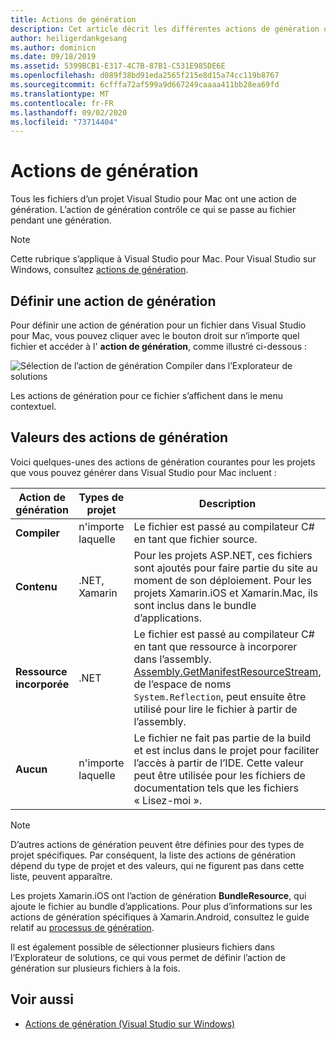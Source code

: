 ```yaml
---
title: Actions de génération
description: Cet article décrit les différentes actions de génération que vous pouvez utiliser dans le cadre de projets C#
author: heiligerdankgesang
ms.author: dominicn
ms.date: 09/18/2019
ms.assetid: 5399BCB1-E317-4C7B-87B1-C531E985DE6E
ms.openlocfilehash: d089f38bd91eda2565f215e8d15a74cc119b8767
ms.sourcegitcommit: 6cfffa72af599a9d667249caaaa411bb28ea69fd
ms.translationtype: MT
ms.contentlocale: fr-FR
ms.lasthandoff: 09/02/2020
ms.locfileid: "73714404"
---
```

# <a name="build-actions"></a>Actions de génération

Tous les fichiers d’un projet Visual Studio pour Mac ont une action de génération. L’action de génération contrôle ce qui se passe au fichier pendant une génération. 

>[!NOTE]
>Cette rubrique s’applique à Visual Studio pour Mac. Pour Visual Studio sur Windows, consultez [actions de génération](/visualstudio/ide/build-actions).

## <a name="set-a-build-action"></a>Définir une action de génération

Pour définir une action de génération pour un fichier dans Visual Studio pour Mac, vous pouvez cliquer avec le bouton droit sur n’importe quel fichier et accéder à l' **action de génération**, comme illustré ci-dessous :

![Sélection de l’action de génération Compiler dans l’Explorateur de solutions](media/projects-and-solutions-image1.png)

Les actions de génération pour ce fichier s’affichent dans le menu contextuel. 

## <a name="build-action-values"></a>Valeurs des actions de génération

Voici quelques-unes des actions de génération courantes pour les projets que vous pouvez générer dans Visual Studio pour Mac incluent :

|Action de génération | Types de projet | Description |
|--|--|--|
| **Compiler** | n'importe laquelle | Le fichier est passé au compilateur C# en tant que fichier source.|
| **Contenu** | .NET, Xamarin | Pour les projets ASP.NET, ces fichiers sont ajoutés pour faire partie du site au moment de son déploiement. Pour les projets Xamarin.iOS et Xamarin.Mac, ils sont inclus dans le bundle d’applications.|
| **Ressource incorporée** | .NET | Le fichier est passé au compilateur C# en tant que ressource à incorporer dans l’assembly. [Assembly.GetManifestResourceStream](/dotnet/api/system.reflection.assembly.getmanifestresourcestream), de l’espace de noms `System.Reflection`, peut ensuite être utilisé pour lire le fichier à partir de l’assembly.|
| **Aucun** | n'importe laquelle | Le fichier ne fait pas partie de la build et est inclus dans le projet pour faciliter l’accès à partir de l’IDE. Cette valeur peut être utilisée pour les fichiers de documentation tels que les fichiers « Lisez-moi ».|

> [!NOTE]
> D’autres actions de génération peuvent être définies pour des types de projet spécifiques. Par conséquent, la liste des actions de génération dépend du type de projet et des valeurs, qui ne figurent pas dans cette liste, peuvent apparaître.  

Les projets Xamarin.iOS ont l’action de génération **BundleResource**, qui ajoute le fichier au bundle d’applications. Pour plus d’informations sur les actions de génération spécifiques à Xamarin.Android, consultez le guide relatif au [processus de génération](/xamarin/android/deploy-test/building-apps/build-process#Build_Actions).

Il est également possible de sélectionner plusieurs fichiers dans l’Explorateur de solutions, ce qui vous permet de définir l’action de génération sur plusieurs fichiers à la fois.

## <a name="see-also"></a>Voir aussi

- [Actions de génération (Visual Studio sur Windows)](/visualstudio/ide/build-actions)